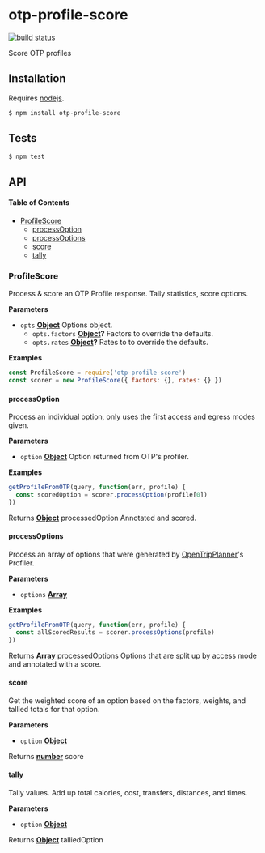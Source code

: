 # otp-profile-score

[![build status](https://secure.travis-ci.org/conveyal/otp-profile-score.png)](http://travis-ci.org/conveyal/otp-profile-score)

Score OTP profiles

## Installation

Requires [nodejs](http://nodejs.org/).

```sh
$ npm install otp-profile-score
```

## Tests

```sh
$ npm test
```

## API

<!-- Generated by documentation.js. Update this documentation by updating the source code. -->

#### Table of Contents

-   [ProfileScore](#profilescore)
    -   [processOption](#processoption)
    -   [processOptions](#processoptions)
    -   [score](#score)
    -   [tally](#tally)

### ProfileScore

Process & score an OTP Profile response. Tally statistics, score options.

**Parameters**

-   `opts` **[Object](https://developer.mozilla.org/en-US/docs/Web/JavaScript/Reference/Global_Objects/Object)** Options object.
    -   `opts.factors` **[Object](https://developer.mozilla.org/en-US/docs/Web/JavaScript/Reference/Global_Objects/Object)?** Factors to override the defaults.
    -   `opts.rates` **[Object](https://developer.mozilla.org/en-US/docs/Web/JavaScript/Reference/Global_Objects/Object)?** Rates to to override the defaults.

**Examples**

```javascript
const ProfileScore = require('otp-profile-score')
const scorer = new ProfileScore({ factors: {}, rates: {} })
```

#### processOption

Process an individual option, only uses the first access and egress modes given.

**Parameters**

-   `option` **[Object](https://developer.mozilla.org/en-US/docs/Web/JavaScript/Reference/Global_Objects/Object)** Option returned from OTP's profiler.

**Examples**

```javascript
getProfileFromOTP(query, function(err, profile) {
  const scoredOption = scorer.processOption(profile[0])
})
```

Returns **[Object](https://developer.mozilla.org/en-US/docs/Web/JavaScript/Reference/Global_Objects/Object)** processedOption Annotated and scored.

#### processOptions

Process an array of options that were generated by [OpenTripPlanner](http://www.opentripplanner.org)'s Profiler.

**Parameters**

-   `options` **[Array](https://developer.mozilla.org/en-US/docs/Web/JavaScript/Reference/Global_Objects/Array)** 

**Examples**

```javascript
getProfileFromOTP(query, function(err, profile) {
  const allScoredResults = scorer.processOptions(profile)
})
```

Returns **[Array](https://developer.mozilla.org/en-US/docs/Web/JavaScript/Reference/Global_Objects/Array)** processedOptions Options that are split up by access mode and annotated with a score.

#### score

Get the weighted score of an option based on the factors, weights, and tallied totals for that option.

**Parameters**

-   `option` **[Object](https://developer.mozilla.org/en-US/docs/Web/JavaScript/Reference/Global_Objects/Object)** 

Returns **[number](https://developer.mozilla.org/en-US/docs/Web/JavaScript/Reference/Global_Objects/Number)** score

#### tally

Tally values. Add up total calories, cost, transfers, distances, and times.

**Parameters**

-   `option` **[Object](https://developer.mozilla.org/en-US/docs/Web/JavaScript/Reference/Global_Objects/Object)** 

Returns **[Object](https://developer.mozilla.org/en-US/docs/Web/JavaScript/Reference/Global_Objects/Object)** talliedOption
